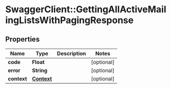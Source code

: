 # SwaggerClient::GettingAllActiveMailingListsWithPagingResponse

## Properties
Name | Type | Description | Notes
------------ | ------------- | ------------- | -------------
**code** | **Float** |  | [optional] 
**error** | **String** |  | [optional] 
**context** | [**Context**](Context.md) |  | [optional] 


